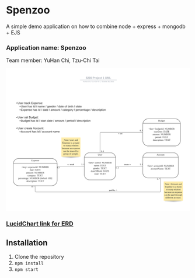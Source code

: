 # Spenzoo

A simple demo application on how to combine node + express + mongodb + EJS

### Application name: Spenzoo

Team member: YuHan Chi, Tzu-Chi Tai

![](B.%20UML%20Class%20Diagram.png)

### [LucidChart link for ERD](https://lucid.app/lucidchart/2b9924ee-fb2f-4fab-bcd1-8643e0d98fc2/view)

## Installation

1. Clone the repository
2. `npm install`
3. `npm start`
